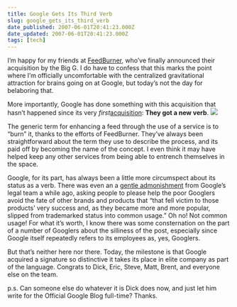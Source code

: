 ```yaml
---
title: Google Gets Its Third Verb
slug: google_gets_its_third_verb
date_published: 2007-06-01T20:41:23.000Z
date_updated: 2007-06-01T20:41:23.000Z
tags: [tech]
---
```


I’m happy for my friends at [FeedBurner](http://www.feedburner.com), who’ve finally announced their acquisition by the Big G. I do have to confess that this marks the point where I’m officially uncomfortable with the centralized gravitational attraction for brains going on at Google, but today’s not the day for belaboring that.

More importantly, Google has done something with this acquisition that hasn’t happened since its very *first*[acquisition](http://www.blogger.com/): **They got a new verb**.
![](http://www.feedburner.com/fb/i/public/sticker.gif)

The generic term for enhancing a feed through the use of a service is to “burn” it, thanks to the efforts of FeedBurner. They’ve always been straightforward about the term they use to describe the process, and its paid off by becoming the name of the concept. I even think it may have helped keep any other services from being able to entrench themselves in the space.

Google, for its part, has always been a little more circumspect about its status as a verb. There was even an a [gentle admonishment](http://googleblog.blogspot.com/2006/10/do-you-google.html) from Google’s legal team a while ago, asking people to please help the poor Googlers avoid the fate of other brands and products that “that fell victim to those products’ very success and, as they became more and more popular, slipped from trademarked status into common usage.” Oh no! Not common usage! For what it’s worth, I know there was some consternation on the part of a number of Googlers about the silliness of the post, especially since Google itself repeatedly refers to its employees as, yes, Googlers.

But that’s neither here nor there. Today, the milestone is that Google acquired a signature so distinctive it takes its place in elite company as part of the language. Congrats to Dick, Eric, Steve, Matt, Brent, and everyone else on the team.

p.s. Can someone else do whatever it is Dick does now, and just let him write for the Official Google Blog full-time? Thanks.
